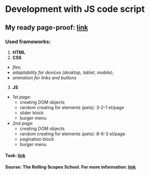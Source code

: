 # Development with JS code script </br>

## My ready page-proof: [link](https://balzamova.github.io/shelter/pages/pets/)

### Used frameworks: </br>
1. **HTML**
2. **CSS**
*   *flex*;
*   *adaptability for devices (desktop, tablet, mobile)*;
*   *animation for links and buttons*
3. **JS**
*   *1st page:* 
    - creating DOM objects
    - random creating for elements (pets): 3-2-1 el/page
    - slider block
    - burger menu
*   *2nd page:*
    - creating DOM objects
    - random creating for elements (pets): 8-6-3 el/page
    - pagination block
    - burger menu

#### Task: [link](https://github.com/rolling-scopes-school/tasks/tree/master/tasks/markups/level-2/shelter)

#### Sourse: The Rolling Scopes School. For more information: [link](https://rs.school/js/)
